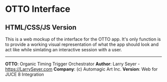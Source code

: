 # OTTO Interface

## HTML/CSS/JS Version

This is a web mockup of the interface for the OTTO app.  It's only function is to provide a working visual representation of what the app should look and act like while simlating an interactive session with a user.

---

**OTTO**: Organic Timing Trigger Orchestrator
**Author**: Larry Seyer - https://LarrySeyer.com
**Company**: (c) Automagic Art Inc.
**Version**: Web for JUCE 8 Integration
